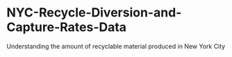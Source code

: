 # NYC-Recycle-Diversion-and-Capture-Rates-Data
Understanding the amount of recyclable material produced in New York City
